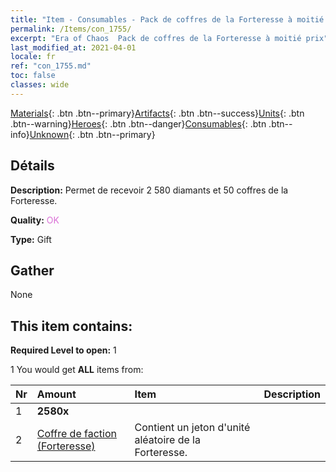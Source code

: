 ```yaml
---
title: "Item - Consumables - Pack de coffres de la Forteresse à moitié prix"
permalink: /Items/con_1755/
excerpt: "Era of Chaos  Pack de coffres de la Forteresse à moitié prix"
last_modified_at: 2021-04-01
locale: fr
ref: "con_1755.md"
toc: false
classes: wide
---
```

 [Materials](/fr/Items/){: .btn .btn--primary}[Artifacts](/fr/Items/Artifacts/){: .btn .btn--success}[Units](/fr/Items/Units/){: .btn .btn--warning}[Heroes](/fr/Items/Heroes/){: .btn .btn--danger}[Consumables](/fr/Items/Consumables/){: .btn .btn--info}[Unknown](/fr/Items/Unknown/){: .btn .btn--primary}

## Détails
 **Description:** Permet de recevoir 2 580 diamants et 50 coffres de la Forteresse.

 **Quality:** <span style="color: #DA70D6">OK</span>

 **Type:** Gift

## Gather

  None

## This item contains:

 **Required Level to open:** 1

 1 You would get **ALL** items  from:

  | Nr | Amount |     Item    | Description |
  |:---|:-------|:------------|:-----------:|
  | 1 |  **2580x** | <i class="fas fa-gem"/> |  | 
  | 2 | [Coffre de faction (Forteresse)](/fr/Items/con_1277/) | Contient un jeton d'unité aléatoire de la Forteresse. | 

